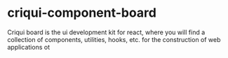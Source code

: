 # criqui-component-board
Criqui board is the ui development kit for react, where you will find a collection of components, utilities, hooks, etc. for the construction of web applications ot
